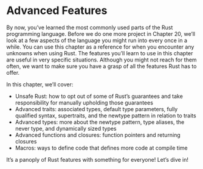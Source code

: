 # Advanced Features

By now, you’ve learned the most commonly used parts of the Rust programming language. Before we do one more project in Chapter 20, we’ll look at a few aspects of the language you might run into every once in a while. You can use this chapter as a reference for when you encounter any unknowns when using Rust. The features you’ll learn to use in this chapter are useful in very specific situations. Although you might not reach for them often, we want to make sure you have a grasp of all the features Rust has to offer.

In this chapter, we’ll cover:

* Unsafe Rust: how to opt out of some of Rust’s guarantees and take responsibility for manually upholding those guarantees
* Advanced traits: associated types, default type parameters, fully qualified syntax, supertraits, and the newtype pattern in relation to traits
* Advanced types: more about the newtype pattern, type aliases, the never type, and dynamically sized types
* Advanced functions and closures: function pointers and returning closures
* Macros: ways to define code that defines more code at compile time

It’s a panoply of Rust features with something for everyone! Let’s dive in!